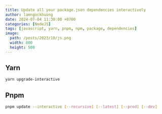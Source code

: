 ```yaml
---
title: Update all your package.json dependencies interactively
author: lamngockhuong
date: 2024-07-04 11:30:00 +0700
categories: [NodeJS]
tags: [javascript, yarn, pnpm, npm, package, dependencies]
image:
  path: /posts/2023/10/js.png
  width: 800
  height: 500
---
```


## Yarn

```bash
yarn upgrade-interactive
```

## Pnpm

```bash
pnpm update --interactive [--recursive] [--latest] [--prod] [--dev]
```

